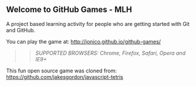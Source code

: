 ## Welcome to GitHub Games - MLH

A project based learning activity for people who are getting started with Git and GitHub.

You can play the game at: http://jonico.github.io/github-games/

>> _*SUPPORTED BROWSERS*: Chrome, Firefox, Safari, Opera and IE9+_

This fun open source game was cloned from: https://github.com/jakesgordon/javascript-tetris
